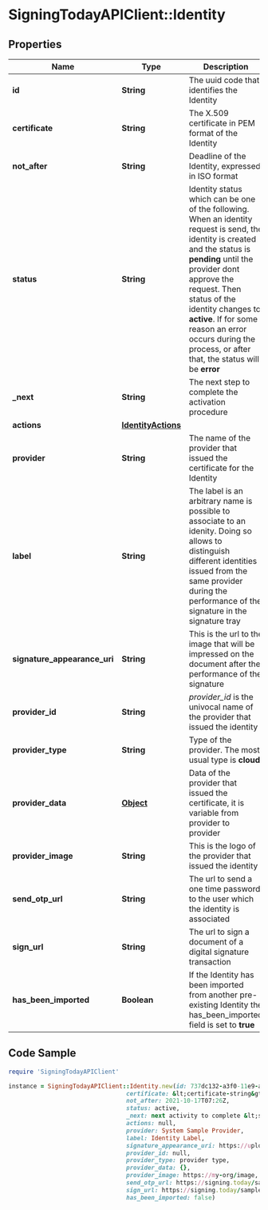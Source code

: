 # SigningTodayAPIClient::Identity

## Properties

Name | Type | Description | Notes
------------ | ------------- | ------------- | -------------
**id** | **String** | The uuid code that identifies the Identity | [optional] 
**certificate** | **String** | The X.509 certificate in PEM format of the Identity | [optional] 
**not_after** | **String** | Deadline of the Identity, expressed in ISO format | [optional] 
**status** | **String** | Identity status which can be one of the following. When an identity request is send, the identity is created and the status is **pending** until the provider dont approve the request. Then status of the identity changes to **active**. If for some reason an error occurs during the process, or after that, the status will be **error**  | [optional] 
**_next** | **String** | The next step to complete the activation procedure | [optional] 
**actions** | [**IdentityActions**](IdentityActions.md) |  | [optional] 
**provider** | **String** | The name of the provider that issued the certificate for the Identity | [optional] 
**label** | **String** | The label is an arbitrary name is possible to associate to an idenity. Doing so allows to distinguish different identities issued from the same provider during the performance of the signature in the signature tray | [optional] 
**signature_appearance_uri** | **String** | This is the url to the image that will be impressed on the document after the performance of the signature  | [optional] 
**provider_id** | **String** | _provider_id_ is the univocal name of the provider that issued the identity  | [optional] 
**provider_type** | **String** | Type of the provider. The most usual type is **cloud**  | [optional] 
**provider_data** | [**Object**](.md) | Data of the provider that issued the certificate, it is variable from provider to provider | [optional] 
**provider_image** | **String** | This is the logo of the provider that issued the identity | [optional] 
**send_otp_url** | **String** | The url to send a one time password to the user which the identity is associated | [optional] 
**sign_url** | **String** | The url to sign a document of a digital signature transaction | [optional] 
**has_been_imported** | **Boolean** | If the Identity has been imported from another pre-existing Identity the has_been_imported field is set to **true** | [optional] 

## Code Sample

```ruby
require 'SigningTodayAPIClient'

instance = SigningTodayAPIClient::Identity.new(id: 737dc132-a3f0-11e9-a2a3-2a2ae2dbcce4,
                                 certificate: &lt;certificate-string&gt;,
                                 not_after: 2021-10-17T07:26Z,
                                 status: active,
                                 _next: next activity to complete &lt;sample&gt;,
                                 actions: null,
                                 provider: System Sample Provider,
                                 label: Identity Label,
                                 signature_appearance_uri: https://upload.mysite.com/signature_appearance.png,
                                 provider_id: null,
                                 provider_type: provider type,
                                 provider_data: {},
                                 provider_image: https://my-org/image,
                                 send_otp_url: https://signing.today/sample/send-otp,
                                 sign_url: https://signing.today/sample/sign-document,
                                 has_been_imported: false)
```


